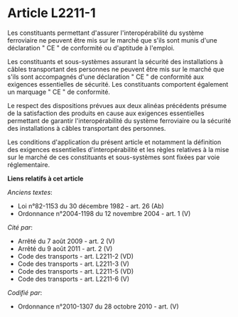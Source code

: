 # Article L2211-1

Les constituants permettant d'assurer l'interopérabilité du système ferroviaire ne peuvent être mis sur le marché que s'ils
sont munis d'une déclaration " CE " de conformité ou d'aptitude à l'emploi. 

Les constituants et sous-systèmes assurant la sécurité des installations à câbles transportant des personnes ne peuvent être
mis sur le marché que s'ils sont accompagnés d'une déclaration " CE " de conformité aux exigences essentielles de sécurité.
Les constituants comportent également un marquage " CE " de conformité. 

Le respect des dispositions prévues aux deux alinéas précédents présume de la satisfaction des produits en cause aux
exigences essentielles permettant de garantir l'interopérabilité du système ferroviaire ou la sécurité des installations à
câbles transportant des personnes. 

Les conditions d'application du présent article et notamment la définition des exigences essentielles d'interopérabilité et
les règles relatives à la mise sur le marché de ces constituants et sous-systèmes sont fixées par voie réglementaire.

**Liens relatifs à cet article**

_Anciens textes_:

  - Loi n°82-1153 du 30 décembre 1982 - art. 26 (Ab)
  - Ordonnance n°2004-1198 du 12 novembre 2004 - art. 1 (V)

_Cité par_:

  - Arrêté du 7 août 2009 - art. 2 (V)
  - Arrêté du 9 août 2011 - art. 2 (V)
  - Code des transports - art. L2211-2 (VD)
  - Code des transports - art. L2211-3 (V)
  - Code des transports - art. L2211-5 (VD)
  - Code des transports - art. L2211-6 (V)

_Codifié par_:

  - Ordonnance n°2010-1307 du 28 octobre 2010 - art. (V)
